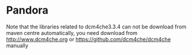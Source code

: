 # Pandora
Note that the libraries related to dcm4che3.3.4 can not be download from maven centre automatically, you need download  from http://www.dcm4che.org or  https://github.com/dcm4che/dcm4che manually
